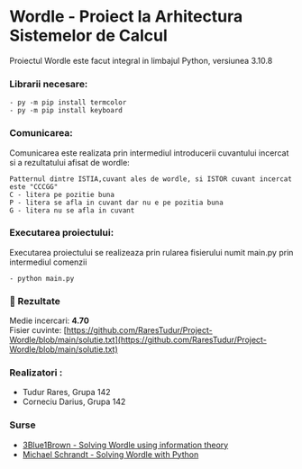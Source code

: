 # Wordle - Proiect la Arhitectura Sistemelor de Calcul
Proiectul Wordle este facut integral in limbajul Python, versiunea 3.10.8

### Librarii necesare:
```
- py -m pip install termcolor
- py -m pip install keyboard
```

### Comunicarea:
Comunicarea este realizata prin intermediul introducerii cuvantului incercat si a rezultatului afisat de wordle:
```
Patternul dintre ISTIA,cuvant ales de wordle, si ISTOR cuvant incercat este "CCCGG"
C - litera pe pozitie buna
P - litera se afla in cuvant dar nu e pe pozitia buna
G - litera nu se afla in cuvant
```

### Executarea proiectului:
Executarea proiectului se realizeaza prin rularea fisierului numit main.py prin intermediul comenzii
```
- python main.py
```

### :memo: Rezultate
Medie incercari: **4.70**\
Fisier cuvinte: [https://github.com/RaresTudur/Project-Wordle/blob/main/solutie.txt](https://github.com/RaresTudur/Project-Wordle/blob/main/solutie.txt)

### Realizatori :
- Tudur Rares, Grupa 142
- Corneciu Darius, Grupa 142

### Surse
 - [3Blue1Brown - Solving Wordle using information theory](https://www.youtube.com/watch?v=v68zYyaEmEA&ab_channel=3Blue1Brown)
 - [Michael Schrandt - Solving Wordle with Python](https://www.youtube.com/watch?v=7Kfg5-JlA30&t=2247s&ab_channel=MichaelSchrandt)

